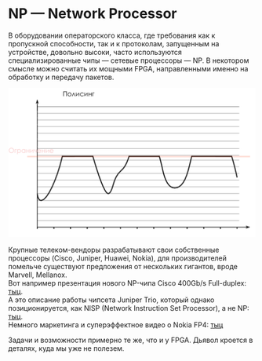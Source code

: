 # NP — Network Processor

В оборудовании операторского класса, где требования как к пропускной способности, так и к протоколам, запущенным на устройстве, довольно высоки, часто используются специализированные чипы — сетевые процессоры — NP. В некотором смысле можно считать их мощными FPGA, направленными именно на обработку и передачу пакетов.  


![](../../.gitbook/assets/image%20%2872%29.png)

Крупные телеком-вендоры разрабатывают свои собственные процессоры \(Cisco, Juniper, Huawei, Nokia\), для производителей помельче существуют предложения от нескольких гигантов, вроде Marvell, Mellanox.  
Вот например презентация нового NP-чипа Cisco 400Gb/s Full-duplex: [тыц](https://www.nextplatform.com/2017/09/14/rare-peek-inside-400g-cisco-network-chip/).  
А это описание работы чипсета Juniper Trio, который однако позиционируется, как NISP \(Network Instruction Set Processor\), а не NP: [тыц](https://www.juniper.net/us/en/local/pdf/whitepapers/2000331-en.pdf).  
Немного маркетинга и суперэффектное видео о Nokia FP4: [тыц](https://networks.nokia.com/solutions/fp4-network-processor)  
  
Задачи и возможности примерно те же, что и у FPGA. Дьявол кроется в деталях, куда мы уже не полезем.

